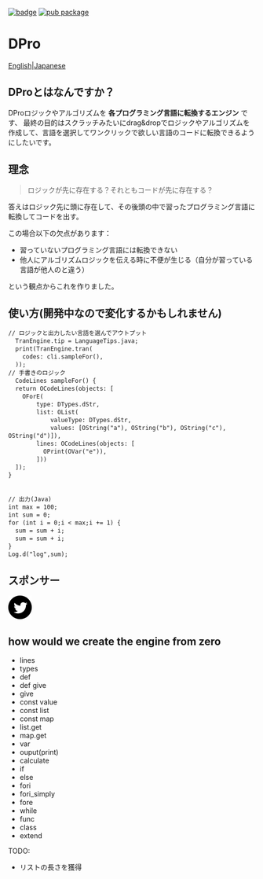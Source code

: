[![badge](https://github.com/normidar/dpro/actions/workflows/dart.yml/badge.svg?branch=main)](https://github.com/normidar/DPro/actions)       [![pub package](https://img.shields.io/pub/v/dpro.svg)](https://pub.dev/packages/dpro)


# DPro

[English](https://github.com/normidar/DPro)|[Japanese](https://github.com/normidar/DPro/blob/main/README-ja.md)

## DProとはなんですか？

DProロジックやアルゴリズムを **各プログラミング言語に転換するエンジン** です、
最終の目的はスクラッチみたいにdrag&dropでロジックやアルゴリズムを作成して、言語を選択してワンクリックで欲しい言語のコードに転換できるようにしたいです。

## 理念

> ロジックが先に存在する？それともコードが先に存在する？

答えはロジック先に頭に存在して、その後頭の中で習ったプログラミング言語に転換してコードを出す。

この場合以下の欠点があります：
- 習っていないプログラミング言語には転換できない
- 他人にアルゴリズムロジックを伝える時に不便が生じる（自分が習っている言語が他人のと違う）

という観点からこれを作りました。

## 使い方(開発中なので変化するかもしれません)

```
// ロジックと出力したい言語を選んでアウトプット
  TranEngine.tip = LanguageTips.java;
  print(TranEngine.tran(
    codes: cli.sampleFor(),
  ));
// 手書きのロジック
  CodeLines sampleFor() {
  return OCodeLines(objects: [
    OForE(
        type: DTypes.dStr,
        list: OList(
            valueType: DTypes.dStr,
            values: [OString("a"), OString("b"), OString("c"), OString("d")]),
        lines: OCodeLines(objects: [
          OPrint(OVar("e")),
        ]))
  ]);
}


// 出力(Java)
int max = 100;
int sum = 0;
for (int i = 0;i < max;i += 1) {
  sum = sum + i;
  sum = sum + i;
}
Log.d("log",sum);
```

## スポンサー

[![twitter](https://raw.githubusercontent.com/normidar/svgs/main/twitter.svg)](https://twitter.com/itpharmacy1212?ref_src=twsrc%5Etfw)

## how would we create the engine from zero

- lines
- types
- def
- def give
- give
- const value
 - const list
 - const map
- list.get
- map.get
- var
- ouput(print)
- calculate
- if
- else
- fori
- fori_simply
- fore
- while
- func
- class
- extend


TODO:
- リストの長さを獲得
